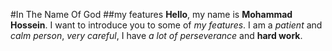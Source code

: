 #In The Name Of God
##my features
**Hello**, my name is **Mohammad Hossein**.
I want to introduce you to some of *my features*.
I am a *patient* and *calm person*, *very careful*, I have *a lot of perseverance* and **hard work**.
​
